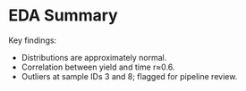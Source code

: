 # EDA Summary

Key findings:
- Distributions are approximately normal.
- Correlation between yield and time r≈0.6.
- Outliers at sample IDs 3 and 8; flagged for pipeline review.
